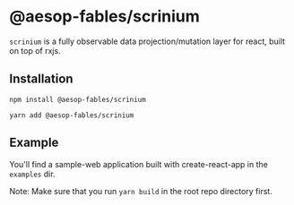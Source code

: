 # @aesop-fables/scrinium

`scrinium` is a fully observable data projection/mutation layer for react, built on top of rxjs.

## Installation
```
npm install @aesop-fables/scrinium
```
```
yarn add @aesop-fables/scrinium
```

## Example
You'll find a sample-web application built with create-react-app in the `examples` dir. 

Note:
Make sure that you run `yarn build` in the root repo directory first. 